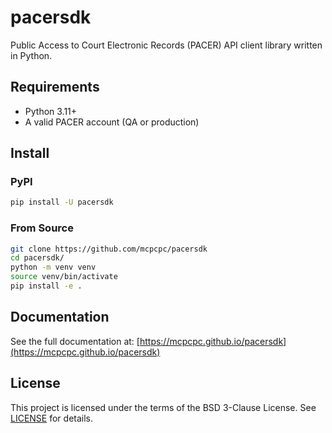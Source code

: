 # pacersdk

Public Access to Court Electronic Records (PACER) API client library written in Python.

## Requirements

- Python 3.11+
- A valid PACER account (QA or production)

## Install

### PyPI

```bash
pip install -U pacersdk
```

### From Source

```bash
git clone https://github.com/mcpcpc/pacersdk
cd pacersdk/
python -m venv venv
source venv/bin/activate
pip install -e .
```

## Documentation

See the full documentation at: [https://mcpcpc.github.io/pacersdk](https://mcpcpc.github.io/pacersdk)

## License

This project is licensed under the terms of the BSD 3-Clause License. See [LICENSE](LICENSE) for details.
